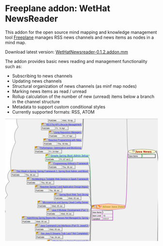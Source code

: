# Freeplane addon: WetHat NewsReader

This addon for the open source mind mapping and knowledge management tool [Freeplane](https://www.freeplane.org/wiki/index.php/Main_Page)
manages RSS news channels and news items as nodes in a mind map.

Download latest version: [WetHatNewsreader-0.1.2.addon.mm](https://github.com/WetHat/freeplane-addon-newsreader/releases/download/v0.1.2/WetHatNewsreader-0.1.2.addon.mm)

The addon provides basic news reading and management functionality such as:

* Subscribing to news channels
* Updating news channels
* Structural organization of news channels (as minf map nodes)
* Marking news items as read / unread
* Rollup calculation of the number of new (unread) items below a branch in the channel structure
* Metadata to support custom conditional styles
* Currently supported formats: RSS, ATOM

![RSSfeed](images/intro.png)